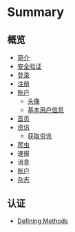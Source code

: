# Summary

## 概览

* [简介](README.md)
* [安全验证](yan-zheng.md)
* [登录](deng-lu.md)
* [注册](zhu-ce.md)
* [账户](zhang-hu.md)
  * [头像](zhang-hu/tou-xiang.md)
  * [基本用户信息](zhang-hu/ji-ben-yong-hu-xin-xi.md)
* [首页](shou-ye.md)
* [资讯](zi-xun.md)
  * [获取资讯](zi-xun/huo-qu-zi-xun.md)
* [爬虫](pa-chong.md)
* 速报
* 消息
* [账户](zhang-hu.md)
* [杂志](za-zhi.md)

## 认证

* [Defining Methods](methods.md)

